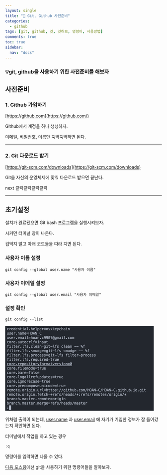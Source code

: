 ```yaml
---
layout: single
title: "💾 Git, Github 사전준비"
categories:
  - github
tags: [git, github, 깃, 깃허브, 명령어, 사용방법]
comments: true
toc: true
sidebar:
  nav: "docs"
---
```


### 💡git, github을 사용하기 위한 사전준비를 해보자

## 사전준비

### 1. Github 가입하기

[https://github.com](https://github.com/)

Github에서 계정을 하나 생성하자.

이메일, 비밀번호, 이름만 뚝딱뚝딱하면 된다.

---

### 2. Git 다운로드 받기

[https://git-scm.com/downloads](https://git-scm.com/downloads)

Git을 자신의 운영체제에 맞춰 다운로드 받으면 끝난다.

next 클릭클릭클릭클릭

---

## 초기설정

설치가 완료됐으면 Git bash 프로그램을 실행시켜보자.

시커먼 터미널 창이 나온다.

겁먹지 말고 아래 코드들을 따라 지면 된다.

### 사용자 이름 설정

```
git config --global user.name "사용자 이름"
```

### 사용자 이메일 설정

```
git config --global user.email "사용자 이메일"
```

### 설정 확인

```
git config --list
```

![Untitled](/assets/img/221223/1.png)

위처럼 출력이 되는데, [user.name](http://user.name) 과 [user.email](http://user.email) 에 자기가 기입한 정보가 잘 들어갔는지 확인하면 된다.

터미널에서 작업을 하고 있는 경우

```jsx
:q
```

명령어를 입력하면 나올 수 있다.

[다음 포스팅](https://hoan-c.github.io/github/Git,-Github-사용방법,-명령어-정리/)에선 git을 사용하기 위한 명령어들을 알아보자.
